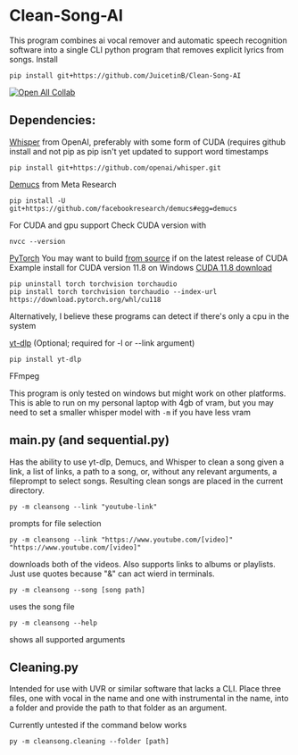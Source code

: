 # Clean-Song-AI
This program combines ai vocal remover and automatic speech recognition software into a single CLI python program that removes explicit lyrics from songs.
Install
```
pip install git+https://github.com/JuicetinB/Clean-Song-AI
```
[![Open All Collab](https://colab.research.google.com/assets/colab-badge.svg)](https://colab.research.google.com/github/JuicetinB/Clean-Song-AI/blob/main/Clean.ipynb)
## Dependencies:
[Whisper](https://github.com/openai/whisper) from OpenAI, preferably with some form of CUDA (requires github install and not pip as pip isn't yet updated to support word timestamps
```
pip install git+https://github.com/openai/whisper.git
```
[Demucs](https://github.com/facebookresearch/demucs) from Meta Research
```
pip install -U git+https://github.com/facebookresearch/demucs#egg=demucs
```
For CUDA and gpu support
Check CUDA version with 
```
nvcc --version
```
[PyTorch](https://pytorch.org/get-started/locally/)
You may want to build [from source](https://github.com/pytorch/pytorch#from-source) if on the latest release of CUDA
Example install for CUDA version 11.8 on Windows
[CUDA 11.8 download](https://developer.nvidia.com/cuda-11-8-0-download-archive)
```
pip uninstall torch torchvision torchaudio
pip install torch torchvision torchaudio --index-url https://download.pytorch.org/whl/cu118
```
Alternatively, I believe these programs can detect if there's only a cpu in the system

[yt-dlp](https://github.com/yt-dlp) (Optional; required for -l or --link argument)
```
pip install yt-dlp
```
FFmpeg

This program is only tested on windows but might work on other platforms. This is able to run on my personal laptop with 4gb of vram, but you may need to set a smaller whisper model with `-m` if you have less vram

## __main__.py (and sequential.py)
Has the ability to use yt-dlp, Demucs, and Whisper to clean a song given a link, a list of links, a path to a song, or, without any relevant arguments, a fileprompt to select songs. Resulting clean songs are placed in the current directory.
```
py -m cleansong --link "youtube-link"
```
prompts for file selection
```
py -m cleansong --link "https://www.youtube.com/[video]" "https://www.youtube.com/[video]"
```
downloads both of the videos. Also supports links to albums or playlists. Just use quotes because "&" can act wierd in terminals.
```
py -m cleansong --song [song path]
```
uses the song file
```
py -m cleansong --help
```
shows all supported arguments

## Cleaning.py
Intended for use with UVR or similar software that lacks a CLI.
Place three files, one with vocal in the name and one with instrumental in the name, into a folder and provide the path to that folder as an argument.

Currently untested if the command below works
```
py -m cleansong.cleaning --folder [path]
```